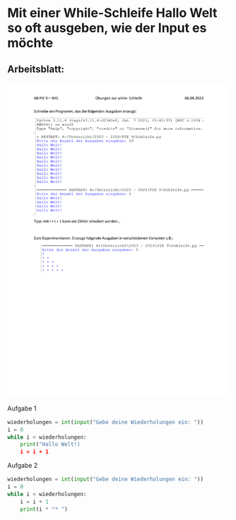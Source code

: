 # Mit einer While-Schleife Hallo Welt so oft ausgeben, wie der Input es möchte

## Arbeitsblatt:
![worksheet](assets/task_6.9.2023.png)

Aufgabe 1

```py
wiederholungen = int(input("Gebe deine Wiederholungen ein: "))
i = 0
while i < wiederholungen:
    print("Hallo Welt!)
    i = i + 1
```

Aufgabe 2

```py
wiederholungen = int(input("Gebe deine Wiederholungen ein: "))
i = 0
while i < wiederholungen:
    i = i + 1
    print(i * "* ")
```